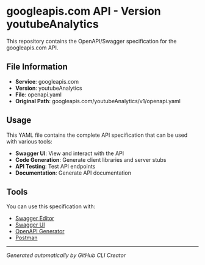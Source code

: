 # googleapis.com API - Version youtubeAnalytics

This repository contains the OpenAPI/Swagger specification for the googleapis.com API.

## File Information

- **Service**: googleapis.com
- **Version**: youtubeAnalytics
- **File**: openapi.yaml
- **Original Path**: googleapis.com/youtubeAnalytics/v1/openapi.yaml

## Usage

This YAML file contains the complete API specification that can be used with various tools:

- **Swagger UI**: View and interact with the API
- **Code Generation**: Generate client libraries and server stubs
- **API Testing**: Test API endpoints
- **Documentation**: Generate API documentation

## Tools

You can use this specification with:

- [Swagger Editor](https://editor.swagger.io/)
- [Swagger UI](https://swagger.io/tools/swagger-ui/)
- [OpenAPI Generator](https://openapi-generator.tech/)
- [Postman](https://www.postman.com/)

---

*Generated automatically by GitHub CLI Creator*
